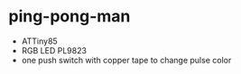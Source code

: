 # ping-pong-man

 * ATTiny85
 * RGB LED PL9823
 * one push switch with copper tape to change pulse color
